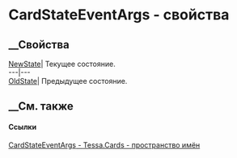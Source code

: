 # CardStateEventArgs<TState> \- свойства
##  __Свойства
[NewState](P_Tessa_Cards_CardStateEventArgs_1_NewState.htm)|  Текущее
состояние.  
---|---  
[OldState](P_Tessa_Cards_CardStateEventArgs_1_OldState.htm)|  Предыдущее
состояние.  
## __См. также
#### Ссылки
[CardStateEventArgs<TState> \- ](T_Tessa_Cards_CardStateEventArgs_1.htm)
[Tessa.Cards - пространство имён](N_Tessa_Cards.htm)

